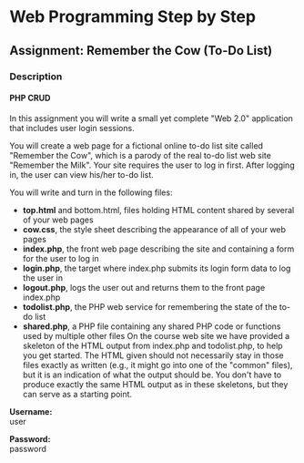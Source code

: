 # Web Programming Step by Step

## Assignment: Remember the Cow (To-Do List)

### Description

#### PHP CRUD 

In this assignment you will write a small yet complete "Web 2.0" application that includes user login sessions.

You will create a web page for a fictional online to-do list site called "Remember the Cow", which is a parody of the real to-do list web site "Remember the Milk". Your site requires the user to log in first. After logging in, the user can view his/her to-do list.

You will write and turn in the following files:

- **top.html** and bottom.html, files holding HTML content shared by several of your web pages
- **cow.css**, the style sheet describing the appearance of all of your web pages
- **index.php**, the front web page describing the site and containing a form for the user to log in
- **login.php**, the target where index.php submits its login form data to log the user in
- **logout.php**, logs the user out and returns them to the front page index.php
- **todolist.php**, the PHP web service for remembering the state of the to-do list
- **shared.php**, a PHP file containing any shared PHP code or functions used by multiple other files
  On the course web site we have provided a skeleton of the HTML output from index.php and todolist.php, to help you get started. The HTML given should not necessarily stay in those files exactly as written (e.g., it might go into one of the "common" files), but it is an indication of what the output should be. You don't have to produce exactly the same HTML output as in these skeletons, but they can serve as a starting point.

**Username:**  
user

**Password:**  
password
